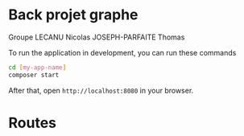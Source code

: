 # Back projet graphe

Groupe
LECANU Nicolas
JOSEPH-PARFAITE Thomas

To run the application in development, you can run these commands 

```bash
cd [my-app-name]
composer start
```
After that, open `http://localhost:8080` in your browser.

# Routes
